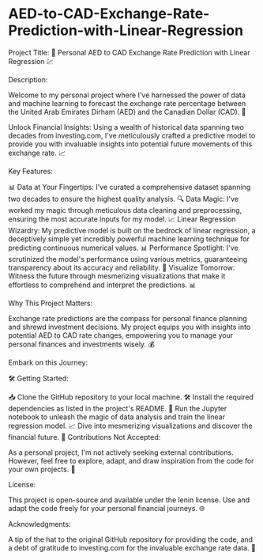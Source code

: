 # AED-to-CAD-Exchange-Rate-Prediction-with-Linear-Regression

Project Title: 💱 Personal AED to CAD Exchange Rate Prediction with Linear Regression 💹

Description:

Welcome to my personal project where I've harnessed the power of data and machine learning to forecast the exchange rate percentage between the United Arab Emirates Dirham (AED) and the Canadian Dollar (CAD). 🚀

Unlock Financial Insights: Using a wealth of historical data spanning two decades from investing.com, I've meticulously crafted a predictive model to provide you with invaluable insights into potential future movements of this exchange rate. 📈

Key Features:

📊 Data at Your Fingertips: I've curated a comprehensive dataset spanning two decades to ensure the highest quality analysis.
🔍 Data Magic: I've worked my magic through meticulous data cleaning and preprocessing, ensuring the most accurate inputs for my model.
📈 Linear Regression Wizardry: My predictive model is built on the bedrock of linear regression, a deceptively simple yet incredibly powerful machine learning technique for predicting continuous numerical values.
📊 Performance Spotlight: I've scrutinized the model's performance using various metrics, guaranteeing transparency about its accuracy and reliability.
🌟 Visualize Tomorrow: Witness the future through mesmerizing visualizations that make it effortless to comprehend and interpret the predictions. 📊

Why This Project Matters:

Exchange rate predictions are the compass for personal finance planning and shrewd investment decisions. My project equips you with insights into potential AED to CAD rate changes, empowering you to manage your personal finances and investments wisely. 💰

Embark on this Journey:

🛠️ Getting Started:

📥 Clone the GitHub repository to your local machine.
🛠️ Install the required dependencies as listed in the project's README.
🚀 Run the Jupyter notebook to unleash the magic of data analysis and train the linear regression model.
📈 Dive into mesmerizing visualizations and discover the financial future. 💎
Contributions Not Accepted:

As a personal project, I'm not actively seeking external contributions. However, feel free to explore, adapt, and draw inspiration from the code for your own projects. 🌠

License:

This project is open-source and available under the lenin license. Use and adapt the code freely for your personal financial journeys. 🌐

Acknowledgments:

A tip of the hat to the original GitHub repository for providing the code, and a debt of gratitude to investing.com for the invaluable exchange rate data. 🙌
